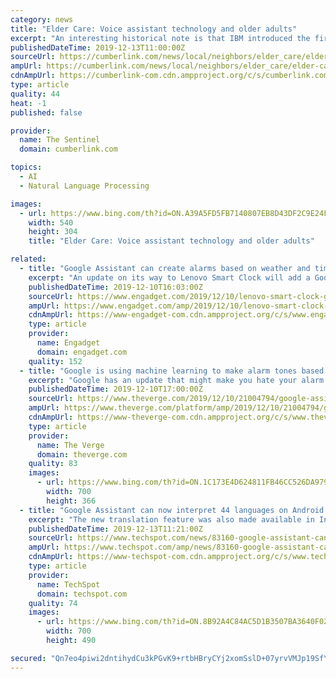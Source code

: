 ```yaml
---
category: news
title: "Elder Care: Voice assistant technology and older adults"
excerpt: "An interesting historical note is that IBM introduced the first digital speech recognition tool in 1961, which understood 16 words and nine digits. By 1972, Carnegie Mellon had developed a program that recognized about 1000 words. The technology continued to improve and began to be widely used with the release of Apple’s Siri in 2011 ..."
publishedDateTime: 2019-12-13T11:00:00Z
sourceUrl: https://cumberlink.com/news/local/neighbors/elder_care/elder-care-voice-assistant-technology-and-older-adults/article_828dce70-972b-53cf-b03b-dfa936235e3b.html
ampUrl: https://cumberlink.com/news/local/neighbors/elder_care/elder-care-voice-assistant-technology-and-older-adults/article_828dce70-972b-53cf-b03b-dfa936235e3b.amp.html
cdnAmpUrl: https://cumberlink-com.cdn.ampproject.org/c/s/cumberlink.com/news/local/neighbors/elder_care/elder-care-voice-assistant-technology-and-older-adults/article_828dce70-972b-53cf-b03b-dfa936235e3b.amp.html
type: article
quality: 44
heat: -1
published: false

provider:
  name: The Sentinel
  domain: cumberlink.com

topics:
  - AI
  - Natural Language Processing

images:
  - url: https://www.bing.com/th?id=ON.A39A5FD5FB7140807EB8D43DF2C9E24F
    width: 540
    height: 304
    title: "Elder Care: Voice assistant technology and older adults"

related:
  - title: "Google Assistant can create alarms based on weather and time of day"
    excerpt: "An update on its way to Lenovo Smart Clock will add a Google Assistant option that can switch up the alarm ringtone based on factors such as the time of day and the weather. In fact, Google's AI can create and curate the piano ringtones for you. Machine learning tech from the Magenta project powers the feature, which is called Impromptu."
    publishedDateTime: 2019-12-10T16:03:00Z
    sourceUrl: https://www.engadget.com/2019/12/10/lenovo-smart-clock-google-ai-smart-alarm-ringtones/
    ampUrl: https://www.engadget.com/amp/2019/12/10/lenovo-smart-clock-google-ai-smart-alarm-ringtones/
    cdnAmpUrl: https://www-engadget-com.cdn.ampproject.org/c/s/www.engadget.com/amp/2019/12/10/lenovo-smart-clock-google-ai-smart-alarm-ringtones/
    type: article
    provider:
      name: Engadget
      domain: engadget.com
    quality: 152
  - title: "Google is using machine learning to make alarm tones based on the time and weather"
    excerpt: "Google has an update that might make you hate your alarm a little bit less: a new feature lets it automatically change up what your alarm plays based on the time of day and the weather, theoretically playing something slightly more appropriate than the same awful song you hear day in and out. At least, it’ll be nice as long as you’re okay ..."
    publishedDateTime: 2019-12-10T17:00:00Z
    sourceUrl: https://www.theverge.com/2019/12/10/21004794/google-assistant-piano-ai-alarm-clock-feature-impromptu-lenovo
    ampUrl: https://www.theverge.com/platform/amp/2019/12/10/21004794/google-assistant-piano-ai-alarm-clock-feature-impromptu-lenovo
    cdnAmpUrl: https://www-theverge-com.cdn.ampproject.org/c/s/www.theverge.com/platform/amp/2019/12/10/21004794/google-assistant-piano-ai-alarm-clock-feature-impromptu-lenovo
    type: article
    provider:
      name: The Verge
      domain: theverge.com
    quality: 83
    images:
      - url: https://www.bing.com/th?id=ON.1C173E4D624811FB46CC526DA9790F5D
        width: 700
        height: 366
  - title: "Google Assistant can now interpret 44 languages on Android and iOS"
    excerpt: "The new translation feature was also made available in India in September alongside a dedicated phone line for people without internet access. Google is also working on an even more impressive feature dubbed \"Transalatotron,\" which is the company's way of saying it uses machine learning and advanced speech synthesis to enable a speech-to-speech ..."
    publishedDateTime: 2019-12-13T11:21:00Z
    sourceUrl: https://www.techspot.com/news/83160-google-assistant-can-now-interpret-44-languages-android.html
    ampUrl: https://www.techspot.com/amp/news/83160-google-assistant-can-now-interpret-44-languages-android.html
    cdnAmpUrl: https://www-techspot-com.cdn.ampproject.org/c/s/www.techspot.com/amp/news/83160-google-assistant-can-now-interpret-44-languages-android.html
    type: article
    provider:
      name: TechSpot
      domain: techspot.com
    quality: 74
    images:
      - url: https://www.bing.com/th?id=ON.8B92A4C84AC5D1B3507BA3640F020165
        width: 700
        height: 490

secured: "Qn7eo4piwi2dntihydCu3kPGvK9+rtbHBryCYj2xomSslD+07yrvVMJp19SfYLe/l81TZTNE24ssxTnMR7/Q2xiDcK3abo/0aygZrhB4J/0tr0aXu+hCqHdWh9ghMv75mLrEKMOkXBWNPqMx6W7bUNU3gInL6NIhOBj2VDcThoLIQn9+ZxamPCSHI3C67YByo5yXxANrfYoriaIZhAB+mpv9dq/KoYM2ADAmSHayZUTXcPA7QtN3J3w1mAPmEnkyz4yB4UMBUr9iI/4LA7p6Yg==;DbqhM2JpPgqzOwqGrkcPuw=="
---
```


